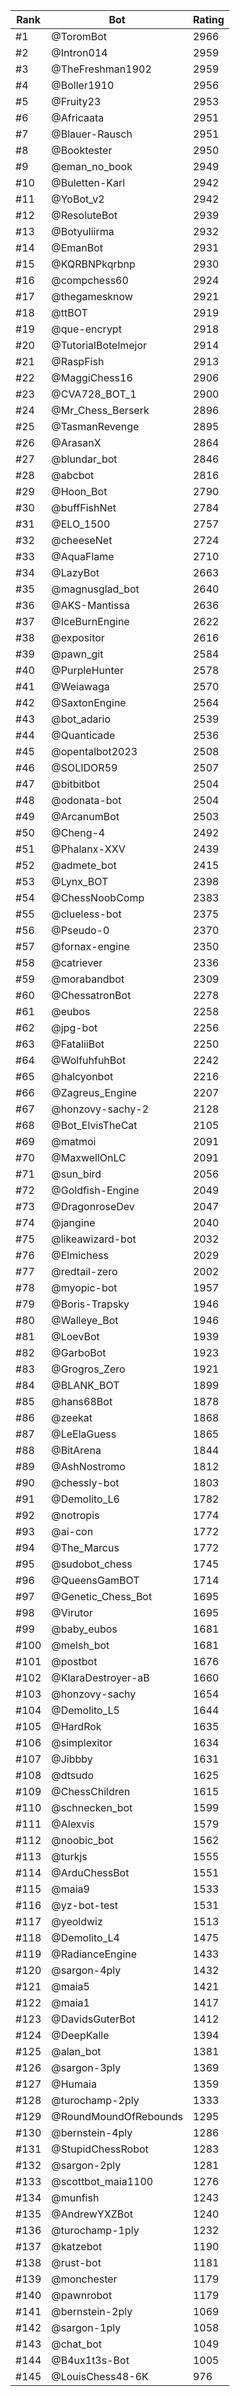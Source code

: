 Rank|Bot|Rating
---|---|---
#1|@ToromBot|2966
#2|@Intron014|2959
#3|@TheFreshman1902|2959
#4|@Boller1910|2956
#5|@Fruity23|2953
#6|@Africaata|2951
#7|@Blauer-Rausch|2951
#8|@Booktester|2950
#9|@eman_no_book|2949
#10|@Buletten-Karl|2942
#11|@YoBot_v2|2942
#12|@ResoluteBot|2939
#13|@Botyuliirma|2932
#14|@EmanBot|2931
#15|@KQRBNPkqrbnp|2930
#16|@compchess60|2924
#17|@thegamesknow|2921
#18|@ttBOT|2919
#19|@que-encrypt|2918
#20|@TutorialBotelmejor|2914
#21|@RaspFish|2913
#22|@MaggiChess16|2906
#23|@CVA728_BOT_1|2900
#24|@Mr_Chess_Berserk|2896
#25|@TasmanRevenge|2895
#26|@ArasanX|2864
#27|@blundar_bot|2846
#28|@abcbot|2816
#29|@Hoon_Bot|2790
#30|@buffFishNet|2784
#31|@ELO_1500|2757
#32|@cheeseNet|2724
#33|@AquaFlame|2710
#34|@LazyBot|2663
#35|@magnusglad_bot|2640
#36|@AKS-Mantissa|2636
#37|@IceBurnEngine|2622
#38|@expositor|2616
#39|@pawn_git|2584
#40|@PurpleHunter|2578
#41|@Weiawaga|2570
#42|@SaxtonEngine|2564
#43|@bot_adario|2539
#44|@Quanticade|2536
#45|@opentalbot2023|2508
#46|@SOLIDOR59|2507
#47|@bitbitbot|2504
#48|@odonata-bot|2504
#49|@ArcanumBot|2503
#50|@Cheng-4|2492
#51|@Phalanx-XXV|2439
#52|@admete_bot|2415
#53|@Lynx_BOT|2398
#54|@ChessNoobComp|2383
#55|@clueless-bot|2375
#56|@Pseudo-0|2370
#57|@fornax-engine|2350
#58|@catriever|2336
#59|@morabandbot|2309
#60|@ChessatronBot|2278
#61|@eubos|2258
#62|@jpg-bot|2256
#63|@FataliiBot|2250
#64|@WolfuhfuhBot|2242
#65|@halcyonbot|2216
#66|@Zagreus_Engine|2207
#67|@honzovy-sachy-2|2128
#68|@Bot_ElvisTheCat|2105
#69|@matmoi|2091
#70|@MaxwellOnLC|2091
#71|@sun_bird|2056
#72|@Goldfish-Engine|2049
#73|@DragonroseDev|2047
#74|@jangine|2040
#75|@likeawizard-bot|2032
#76|@Elmichess|2029
#77|@redtail-zero|2002
#78|@myopic-bot|1957
#79|@Boris-Trapsky|1946
#80|@Walleye_Bot|1946
#81|@LoevBot|1939
#82|@GarboBot|1923
#83|@Grogros_Zero|1921
#84|@BLANK_BOT|1899
#85|@hans68Bot|1878
#86|@zeekat|1868
#87|@LeElaGuess|1865
#88|@BitArena|1844
#89|@AshNostromo|1812
#90|@chessly-bot|1803
#91|@Demolito_L6|1782
#92|@notropis|1774
#93|@ai-con|1772
#94|@The_Marcus|1772
#95|@sudobot_chess|1745
#96|@QueensGamBOT|1714
#97|@Genetic_Chess_Bot|1695
#98|@Virutor|1695
#99|@baby_eubos|1681
#100|@melsh_bot|1681
#101|@postbot|1676
#102|@KlaraDestroyer-aB|1660
#103|@honzovy-sachy|1654
#104|@Demolito_L5|1644
#105|@HardRok|1635
#106|@simplexitor|1634
#107|@Jibbby|1631
#108|@dtsudo|1625
#109|@ChessChildren|1615
#110|@schnecken_bot|1599
#111|@Alexvis|1579
#112|@noobic_bot|1562
#113|@turkjs|1555
#114|@ArduChessBot|1551
#115|@maia9|1533
#116|@yz-bot-test|1531
#117|@yeoldwiz|1513
#118|@Demolito_L4|1475
#119|@RadianceEngine|1433
#120|@sargon-4ply|1432
#121|@maia5|1421
#122|@maia1|1417
#123|@DavidsGuterBot|1412
#124|@DeepKalle|1394
#125|@alan_bot|1381
#126|@sargon-3ply|1369
#127|@Humaia|1359
#128|@turochamp-2ply|1333
#129|@RoundMoundOfRebounds|1295
#130|@bernstein-4ply|1286
#131|@StupidChessRobot|1283
#132|@sargon-2ply|1281
#133|@scottbot_maia1100|1276
#134|@munfish|1243
#135|@AndrewYXZBot|1240
#136|@turochamp-1ply|1232
#137|@katzebot|1190
#138|@rust-bot|1181
#139|@monchester|1179
#140|@pawnrobot|1179
#141|@bernstein-2ply|1069
#142|@sargon-1ply|1058
#143|@chat_bot|1049
#144|@B4ux1t3s-Bot|1005
#145|@LouisChess48-6K|976
